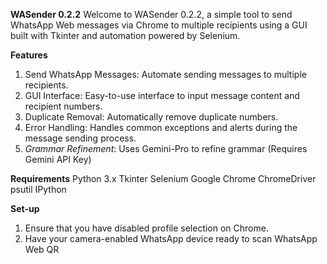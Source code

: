**WASender 0.2.2**
Welcome to WASender 0.2.2, a simple tool to send WhatsApp Web messages via Chrome to multiple recipients using a GUI built with Tkinter and automation powered by Selenium.

**Features**
1) Send WhatsApp Messages: Automate sending messages to multiple recipients.
2) GUI Interface: Easy-to-use interface to input message content and recipient numbers.
3) Duplicate Removal: Automatically remove duplicate numbers.
4) Error Handling: Handles common exceptions and alerts during the message sending process.
5) _Grammar Refinement_: Uses Gemini-Pro to refine grammar (Requires Gemini API Key)

**Requirements**
Python 3.x
Tkinter
Selenium
Google Chrome
ChromeDriver
psutil
IPython

**Set-up**
1) Ensure that you have disabled profile selection on Chrome.
2) Have your camera-enabled WhatsApp device ready to scan WhatsApp Web QR